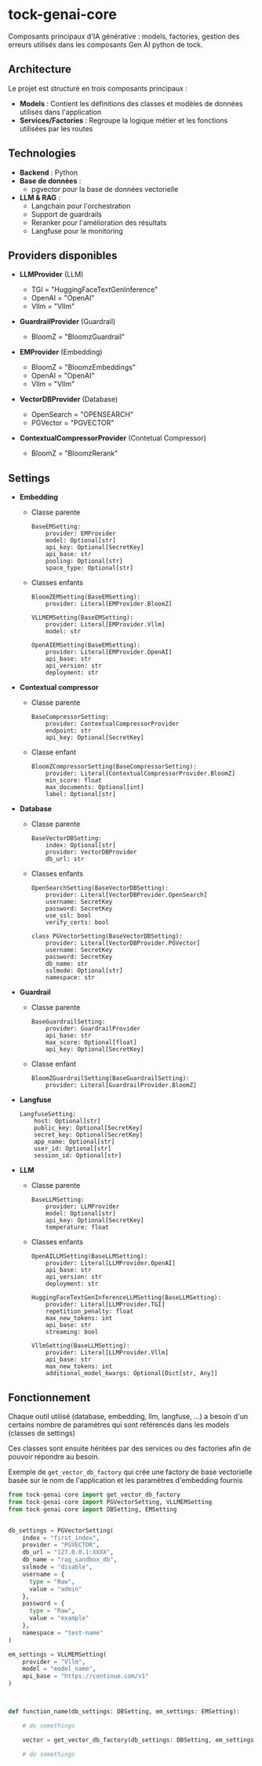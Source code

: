 # tock-genai-core
Composants principaux d'IA générative : models, factories, gestion des erreurs utilisés dans les composants Gen AI python de tock.

## Architecture

Le projet est structuré en trois composants principaux :

- **Models** : Contient les définitions des classes et modèles de données utilisés dans l'application
- **Services/Factories** : Regroupe la logique métier et les fonctions utilisées par les routes


## Technologies

- **Backend** : Python
- **Base de données** :
  - pgvector pour la base de données vectorielle
- **LLM & RAG** :
  - Langchain pour l'orchestration
  - Support de guardrails
  - Reranker pour l'amélioration des résultats
  - Langfuse pour le monitoring


## Providers disponibles

- **LLMProvider** (LLM)
    - TGI = "HuggingFaceTextGenInference"
    - OpenAI = "OpenAI"
    - Vllm = "Vllm"

- **GuardrailProvider** (Guardrail)
    - BloomZ = "BloomzGuardrail"

- **EMProvider** (Embedding)
    - BloomZ = "BloomzEmbeddings"
    - OpenAI = "OpenAI"
    - Vllm = "Vllm"

- **VectorDBProvider** (Database)
    - OpenSearch = "OPENSEARCH"
    - PGVector = "PGVECTOR"

- **ContextualCompressorProvider** (Contetual Compressor)
    - BloomZ = "BloomzRerank"


## Settings

- **Embedding**
  
  - Classe parente
    ```
    BaseEMSetting:
        provider: EMProvider
        model: Optional[str]
        api_key: Optional[SecretKey]
        api_base: str
        pooling: Optional[str]
        space_type: Optional[str]
    ```
  - Classes enfants
    ```
    BloomZEMSetting(BaseEMSetting):
        provider: Literal[EMProvider.BloomZ]
    ```


    ```
    VLLMEMSetting(BaseEMSetting):
        provider: Literal[EMProvider.Vllm]
        model: str
    ```


    ```
    OpenAIEMSetting(BaseEMSetting):
        provider: Literal[EMProvider.OpenAI]
        api_base: str
        api_version: str
        deployment: str
    ```

- **Contextual compressor**

  - Classe parente
    ```
    BaseCompressorSetting:
        provider: ContextualCompressorProvider
        endpoint: str
        api_key: Optional[SecretKey]
    ```

  - Classe enfant
    ```
    BloomZCompressorSetting(BaseCompressorSetting):
        provider: Literal[ContextualCompressorProvider.BloomZ]
        min_score: float
        max_documents: Optional[int]
        label: Optional[str]
    ```

- **Database** 

  - Classe parente
    ```
    BaseVectorDBSetting:
        index: Optional[str]
        provider: VectorDBProvider
        db_url: str
    ```
  - Classes enfants
    ```
    OpenSearchSetting(BaseVectorDBSetting):
        provider: Literal[VectorDBProvider.OpenSearch]
        username: SecretKey
        password: SecretKey
        use_ssl: bool
        verify_certs: bool
    ```

    ```
    class PGVectorSetting(BaseVectorDBSetting):
        provider: Literal[VectorDBProvider.PGVector]
        username: SecretKey
        password: SecretKey 
        db_name: str
        sslmode: Optional[str]
        namespace: str
    ```

- **Guardrail**

  - Classe parente
    ```
    BaseGuardrailSetting:
        provider: GuardrailProvider
        api_base: str
        max_score: Optional[float]
        api_key: Optional[SecretKey]
    ```

  - Classe enfant
    ```
    BloomZGuardrailSetting(BaseGuardrailSetting):
        provider: Literal[GuardrailProvider.BloomZ]
    ```

- **Langfuse**
  ```
  LangfuseSetting:
      host: Optional[str]
      public_key: Optional[SecretKey]
      secret_key: Optional[SecretKey]
      app_name: Optional[str]
      user_id: Optional[str]
      session_id: Optional[str]
  ```

- **LLM**

  - Classe parente
    ```
    BaseLLMSetting:
        provider: LLMProvider
        model: Optional[str]
        api_key: Optional[SecretKey]
        temperature: float
    ```

  - Classes enfants
    ```
    OpenAILLMSetting(BaseLLMSetting):
        provider: Literal[LLMProvider.OpenAI]
        api_base: str
        api_version: str
        deployment: str
    ```

    ```
    HuggingFaceTextGenInferenceLLMSetting(BaseLLMSetting):
        provider: Literal[LLMProvider.TGI]
        repetition_penalty: float
        max_new_tokens: int
        api_base: str
        streaming: bool
    ```

    ```
    VllmSetting(BaseLLMSetting):
        provider: Literal[LLMProvider.Vllm]
        api_base: str
        max_new_tokens: int
        additional_model_kwargs: Optional[Dict[str, Any]]
    ```

## Fonctionnement

Chaque outil utilisé (database, embedding, llm, langfuse, ...) a besoin d'un certains nombre de paramètres qui sont référencés dans les models (classes de settings)

Ces classes sont ensuite héritées par des services ou des factories afin de pouvoir répondre au besoin.


Exemple de `get_vector_db_factory` qui crée une factory de base vectorielle basée sur le nom de l'application et les paramètres d'embedding fournis

```python
from tock-genai-core import get_vector_db_factory
from tock-genai-core import PGVectorSetting, VLLMEMSetting
from tock-genai-core import DBSetting, EMSetting


db_settings = PGVectorSetting(
    index = "first_index",
    provider = "PGVECTOR",
    db_url = "127.0.0.1:XXXX",
    db_name = "rag_sandbox_db",
    sslmode = "disable",
    username = {
      type = "Raw",
      value = "admin"
    },
    password = {
      type = "Raw",
      value = "example"
    },
    namespace = "test-name"
)

em_settings = VLLMEMSetting(
    provider = "Vllm",
    model = "model_name",
    api_base = "https://continue.com/v1"
)



def function_name(db_settings: DBSetting, em_settings: EMSetting):

    # do somethings

    vector = get_vector_db_factory(db_settings: DBSetting, em_settings: BaseEMSetting)

    # do somethings
```
